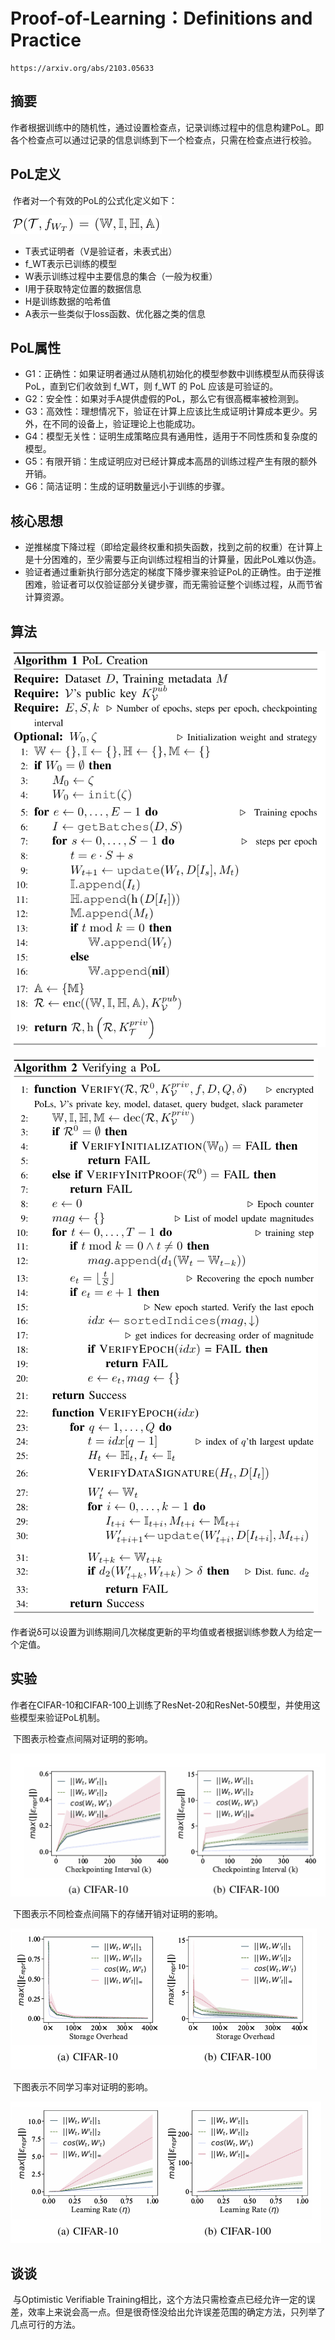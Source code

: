 # Proof-of-Learning：Definitions and Practice

```
https://arxiv.org/abs/2103.05633
```

## 摘要

​	作者根据训练中的随机性，通过设置检查点，记录训练过程中的信息构建PoL。即各个检查点可以通过记录的信息训练到下一个检查点，只需在检查点进行校验。

## PoL定义

​	作者对一个有效的PoL的公式化定义如下：

![PTWIHA](PTWIHA.png)

- T表式证明者（V是验证者，未表式出）
- f_WT表示已训练的模型
- W表示训练过程中主要信息的集合（一般为权重）
- I用于获取特定位置的数据信息
- H是训练数据的哈希值
- A表示一些类似于loss函数、优化器之类的信息

## PoL属性

- G1：正确性：如果证明者通过从随机初始化的模型参数中训练模型从而获得该 PoL，直到它们收敛到 f_WT，则 f_WT 的 PoL 应该是可验证的。
- G2：安全性：如果对手A提供虚假的PoL，那么它有很高概率被检测到。
- G3：高效性：理想情况下，验证在计算上应该比生成证明计算成本更少。另外，在不同的设备上，验证理论上也能成功。
- G4：模型无关性：证明生成策略应具有通用性，适用于不同性质和复杂度的模型。
- G5：有限开销：生成证明应对已经计算成本高昂的训练过程产生有限的额外开销。
- G6：简洁证明：生成的证明数量远小于训练的步骤。

## 核心思想

- 逆推梯度下降过程（即给定最终权重和损失函数，找到之前的权重）在计算上是十分困难的，至少需要与正向训练过程相当的计算量，因此PoL难以伪造。
- 验证者通过重新执行部分选定的梯度下降步骤来验证PoL的正确性。由于逆推困难，验证者可以仅验证部分关键步骤，而无需验证整个训练过程，从而节省计算资源。

## 算法

![Algorithm1PoLCreation](Algorithm1PoLCreation.png)

![Algorithm2VerifyingaPoL](Algorithm2VerifyingaPoL.png)

​	作者说δ可以设置为训练期间几次梯度更新的平均值或者根据训练参数人为给定一个定值。

## 实验

​	作者在CIFAR-10和CIFAR-100上训练了ResNet-20和ResNet-50模型，并使用这些模型来验证PoL机制。

​	下图表示检查点间隔对证明的影响。

![Fig1Checkpoint](Fig1Checkpoint.png)

​	下图表示不同检查点间隔下的存储开销对证明的影响。

![Fig2Storage](Fig2Storage.png)

​	下图表示不同学习率对证明的影响。

![Fig3LearningRate](Fig3LearningRate.png)

## 谈谈

​	与Optimistic Verifiable Training相比，这个方法只需检查点已经允许一定的误差，效率上来说会高一点。但是很奇怪没给出允许误差范围的确定方法，只列举了几点可行的方法。

